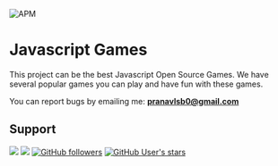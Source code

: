 ![APM](https://img.shields.io/apm/l/vim-mode)
# Javascript Games

This project can be the best Javascript Open Source Games.
We have several popular games you can play and have fun with these games.

You can report bugs by emailing me: **pranavlsb0@gmail.com**

## Support

<a href="https://www.buymeacoffee.com/pranav.bhattad"><img src="https://bit.ly/3wxQ1p9"></a>
<a href="https://instagram.com/pranavlbhattad"><img src="https://svgshare.com/i/YKM.svg"><a>
[![GitHub followers](https://img.shields.io/github/followers/pranavbhattad?label=pranavbhattad&logo=github&style=social)](https://github.com/pranavbhattad)
[![GitHub User's stars](https://img.shields.io/github/stars/pranavbhattad/Javascript-Games?style=social)](https://github.com/pranavbhattad/Javascript-Games)